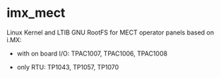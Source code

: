 # imx_mect
Linux Kernel and LTIB GNU RootFS for MECT operator panels based on i.MX:

- with on board I/O: TPAC1007, TPAC1006, TPAC1008

- only RTU: TP1043, TP1057, TP1070 
